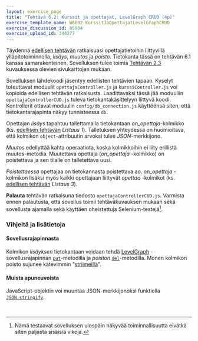 ```yaml
---
layout: exercise_page
title: "Tehtävä 6.2: Kurssit ja opettajat, LevelGraph CRUD (4p)"
exercise_template_name: W6E02.KurssitJaOpettajatLevelGraphCRUD
exercise_discussion_id: 85904
exercise_upload_id: 344277
---
```



Täydennä [edellisen tehtävän](../tehtava61) ratkaisuasi opettajatietoihin liittyvillä ylläpitotoiminnolla, *lisäys*, *muutos* ja *poisto*. Tietokanta tässä on tehtävän 6.1 kanssa samarakenteinen. Sovelluksen tulee toimia [Tehtävän 2.3](../../osa2/tehtava23) kuvauksessa olevien sivukarttojen mukaan.

Sovelluksen lähdekoodi jäsentyy edellisten tehtävien tapaan.  Kyselyt toteuttavat moduulit `opettajaController.js` ja `kurssiController.js` voi kopioida edellisen tehtävän ratkaisusta. Laadittavaksi tässä jää moduuliin  `opettajaControllerCUD.js` tuleva tietokantakäsittelyyn liittyvä koodi. Kontrollerit ottavat moduulin `config/db_connection.js` käyttöönsä siten, että tietokantarajapinta näkyy tunnisteessa `db`.


[LevelUp]: https://github.com/Level/levelup/blob/master/README.md
[LevelGraph]: https://github.com/mcollina/levelgraph/blob/master/README.md


Opettajan *lisäys* tapahtuu tallettamalla tietokantaan *on_opettaja*-kolmikko (ks. [edellisen tehtävän](../tehtava61) *Listaus 1*). Talletuksen yhteydessä on huomioitava, että kolmikon `object`-attribuutin arvoksi tulee *JSON*-merkkijono.

*Muutos* edellyttää kahta operaatiota, koska kolmikkoihin ei liity erillistä muutos-metodia. Muutettava opettaja (*on_opettaja* -kolmikko) on poistettava ja sen tilalle on talletettava uusi. 

*Poistettaessa* opettajaa on tietokannasta poistettava ao. *on_opettaja* -kolmikon lisäksi myös kaikki opettajaan liittyvät *opettaa* -kolmikot (ks. [edellisen tehtävän](../tehtava61) *Listaus 3*).

**Palauta** tehtävän ratkaisuna tiedosto `opettajaControllerCUD.js`. Varmista ennen palautusta, että sovellus toimii tehtäväkuvauksen mukaan sekä sovellusta ajamalla sekä käyttäen oheistettuja Selenium-testejä[^4]. 

[^4]: Nämä testaavat sovelluksen ulospäin näkyvää toiminnallisuutta eivätkä siten paljasta sisäisiä vikoja.

### Vihjeitä ja lisätietoja

#### Sovellusrajapinnasta

Kolmikon *lisäyksen* tietokantaan voidaan tehdä [LevelGraph][LevelGraph] -sovellusrajapinnan [`put`][put]-metodilla ja *poiston* [`del`][del]-metodilla. Monen kolmikon poisto sujunee kätevimmin "[striimeillä][streams]".


[put]: https://github.com/mcollina/levelgraph#get-and-put
[del]: https://github.com/mcollina/levelgraph#deleting
[streams]: https://github.com/levelgraph/levelgraph/blob/master/README.md#putting-and-deleting-through-streams

#### Muista apuneuvoista

JavaScript-objektin voi muuntaa JSON-merkkijonoksi funktiolla [`JSON.stringify`][JSON.stringify]. 

[JSON.stringify]: https://developer.mozilla.org/en-US/docs/Web/JavaScript/Reference/Global_Objects/JSON/stringify


<br/>
